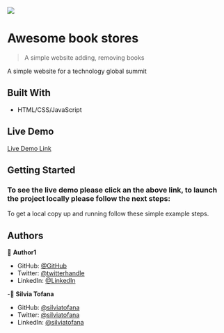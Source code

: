 

![](https://img.shields.io/badge/Microverse-blueviolet)

# Awesome book stores

> A simple website adding, removing books




A simple website for a technology global summit
## Built With

- HTML/CSS/JavaScript

## Live Demo

[Live Demo Link]()


## Getting Started

### To see the live demo please click an the above link, to launch the project locally please follow the next steps:

To get a local copy up and running follow these simple example steps.

## Authors

👤 **Author1**

- GitHub: [@GitHub](https://github.com/Kimutai01)
- Twitter: [@twitterhandle](https://twitter.com/twitterhandle)
- LinkedIn: [@LinkedIn](https://www.linkedin.com/in/kimutai-kiprotich-1b5045216/)

-👤 **Silvia Tofana**

- GitHub: [@silviatofana](https://github.com/silviatofana)
- Twitter: [@silviatofana](https://twitter.com/silviatofana)
- LinkedIn: [@silviatofana](https://linkedin.com/in/silviatofana)


